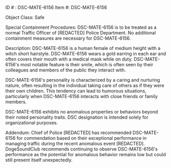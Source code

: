 ID # : DSC-MATE-6156
Item #: DSC-MATE-6156

Object Class: Safe

Special Containment Procedures:
DSC-MATE-6156 is to be treated as a normal Traffic Officer of [REDACTED] Police Department. No additional containment measures are necessary for DSC-MATE-6156.

Description:
DSC-MATE-6156 is a human female of medium height with a witch short hairstyle. DSC-MATE-6156 wears a gold earring in each ear and often covers their mouth with a medical mask while on duty. DSC-MATE-6156's most notable feature is their smile, which is often seen by their colleagues and members of the public they interact with.

DSC-MATE-6156's personality is characterized by a caring and nurturing nature, often resulting in the individual taking care of others as if they were their own children. This tendency can lead to humorous situations, particularly when DSC-MATE-6156 interacts with close friends or family members.

DSC-MATE-6156 exhibits no anomalous properties or behaviors beyond their noted personality traits. DSC designation is intended solely for organizational purposes.

Addendum:
Chief of Police [REDACTED] has recommended DSC-MATE-6156 for commendation based on their exceptional performance in managing traffic during the recent anomalous event [REDACTED]. DogeSoundClub recommends continuing to observe DSC-MATE-6156's performance as the potential for anomalous behavior remains low but could still present itself unexpectedly.